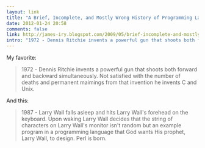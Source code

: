 ```yaml
---
layout: link
title: "A Brief, Incomplete, and Mostly Wrong History of Programming Languages"
date: 2012-01-24 20:58
comments: false
link: http://james-iry.blogspot.com/2009/05/brief-incomplete-and-mostly-wrong.html
intro: "1972 - Dennis Ritchie invents a powerful gun that shoots both forward and backward simultaneously"
---
```

My favorite:

> 1972 - Dennis Ritchie invents a powerful gun that shoots both forward and backward simultaneously. Not satisfied with the number of deaths and permanent maimings from that invention he invents C and Unix.

And this:

> 1987 - Larry Wall falls asleep and hits Larry Wall's forehead on the keyboard. Upon waking Larry Wall decides that the string of characters on Larry Wall's monitor isn't random but an example program in a programming language that God wants His prophet, Larry Wall, to design. Perl is born.
